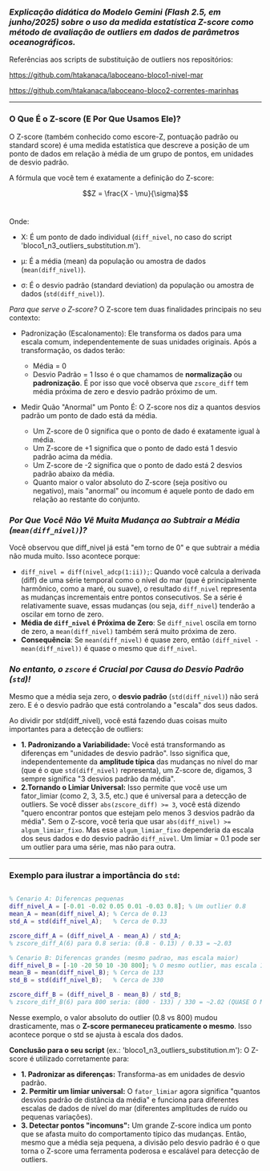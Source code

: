 ### ***Explicação didática do Modelo Gemini (Flash 2.5, em junho/2025) sobre o uso da medida estatística Z-score como método de avaliação de outliers em dados de parâmetros oceanográficos.***

Referências aos scripts de substituição de outliers nos repositórios:

https://github.com/htakanaca/laboceano-bloco1-nivel-mar

https://github.com/htakanaca/laboceano-bloco2-correntes-marinhas

---
 

### **O Que É o Z-score (E Por Que Usamos Ele)?**

O Z-score (também conhecido como escore-Z, pontuação padrão ou standard score) é uma medida estatística que descreve a posição de um ponto de dados em relação à média de um grupo de pontos, em unidades de desvio padrão.

A fórmula que você tem é exatamente a definição do Z-score:

$$Z = \frac{X - \mu}{\sigma}$$
​
 
Onde:

 * X: É um ponto de dado individual (`diff_nivel`, no caso do script 'bloco1_n3_outliers_substitution.m').

 * μ: É a média (mean) da população ou amostra de dados (`mean(diff_nivel)`).

 * σ: É o desvio padrão (standard deviation) da população ou amostra de dados (`std(diff_nivel)`).

*Para que serve o Z-score?*
O Z-score tem duas finalidades principais no seu contexto:

- Padronização (Escalonamento): Ele transforma os dados para uma escala comum, independentemente de suas unidades originais. Após a transformação, os dados terão:

  * Média = 0
  * Desvio Padrão = 1 Isso é o que chamamos de **normalização** ou **padronização**. É por isso que você observa que `zscore_diff` tem média próxima de zero e desvio padrão próximo de um.

 - Medir Quão "Anormal" um Ponto É: O Z-score nos diz a quantos desvios padrão um ponto de dado está da média.

   * Um Z-score de 0 significa que o ponto de dado é exatamente igual à média.
   * Um Z-score de +1 significa que o ponto de dado está 1 desvio padrão acima da média.
   * Um Z-score de -2 significa que o ponto de dado está 2 desvios padrão abaixo da média.
   * Quanto maior o valor absoluto do Z-score (seja positivo ou negativo), mais "anormal" ou incomum é aquele ponto de dado em relação ao restante do conjunto.

### *Por Que Você Não Vê Muita Mudança ao Subtrair a Média (`mean(diff_nivel)`)?*

Você observou que diff_nivel já está "em torno de 0" e que subtrair a média não muda muito. Isso acontece porque:

 * `diff_nivel = diff(nivel_adcp(1:ii));`: Quando você calcula a derivada (diff) de uma série temporal como o nível do mar (que é principalmente harmônico, como a maré, ou suave), o resultado `diff_nivel` representa as mudanças incrementais entre pontos consecutivos. Se a série é relativamente suave, essas mudanças (ou seja, `diff_nivel`) tenderão a oscilar em torno de zero.
 * **Média de `diff_nivel` é Próxima de Zero**: Se `diff_nivel` oscila em torno de zero, a `mean(diff_nivel)` também será muito próxima de zero.
 * **Consequência**: Se `mean(diff_nivel)` é quase zero, então `(diff_nivel - mean(diff_nivel))` é quase o mesmo que `diff_nivel`.

### *No entanto, o `zscore` é Crucial por Causa do Desvio Padrão (`std`)!*

Mesmo que a média seja zero, o **desvio padrão** (`std(diff_nivel)`) não será zero. E é o desvio padrão que está controlando a "escala" dos seus dados.

Ao dividir por std(diff_nivel), você está fazendo duas coisas muito importantes para a detecção de outliers:

 + **1. Padronizando a Variabilidade:** Você está transformando as diferenças em "unidades de desvio padrão". Isso significa que, independentemente da **amplitude típica** das mudanças no nível do mar (que é o que `std(diff_nivel)` representa), um Z-score de, digamos, 3 sempre significa "3 desvios padrão da média".
+ **2.Tornando o Limiar Universal:** Isso permite que você use um fator_limiar (como 2, 3, 3.5, etc.) que é universal para a detecção de outliers.
Se você disser `abs(zscore_diff) >= 3`, você está dizendo "quero encontrar pontos que estejam pelo menos 3 desvios padrão da média".
Sem o Z-score, você teria que usar `abs(diff_nivel) >= algum_limiar_fixo`. Mas esse `algum_limiar_fixo` dependeria da escala dos seus dados e do desvio padrão `diff_nivel`. Um limiar = 0.1 pode ser um outlier para uma série, mas não para outra.
---
### Exemplo para ilustrar a importância do `std`:
```matlab

% Cenario A: Diferencas pequenas
diff_nivel_A = [-0.01 -0.02 0.05 0.01 -0.03 0.8]; % Um outlier 0.8
mean_A = mean(diff_nivel_A); % Cerca de 0.13
std_A = std(diff_nivel_A);   % Cerca de 0.33

zscore_diff_A = (diff_nivel_A - mean_A) / std_A;
% zscore_diff_A(6) para 0.8 seria: (0.8 - 0.13) / 0.33 = ~2.03

% Cenario B: Diferencas grandes (mesmo padrao, mas escala maior)
diff_nivel_B = [-10 -20 50 10 -30 800]; % O mesmo outlier, mas escala 1000x maior
mean_B = mean(diff_nivel_B); % Cerca de 133
std_B = std(diff_nivel_B);   % Cerca de 330

zscore_diff_B = (diff_nivel_B - mean_B) / std_B;
% zscore_diff_B(6) para 800 seria: (800 - 133) / 330 = ~2.02 (QUASE O MESMO Z-SCORE!)
```
Nesse exemplo, o valor absoluto do outlier (0.8 vs 800) mudou drasticamente, mas o **Z-score permaneceu praticamente o mesmo**. Isso acontece porque o std se ajusta à escala dos dados.

**Conclusão para o seu script** (ex.: 'bloco1_n3_outliers_substitution.m'):
O Z-score é utilizado corretamente para:

 + **1. Padronizar as diferenças:** Transforma-as em unidades de desvio padrão.
 + **2. Permitir um limiar universal:** O `fator_limiar` agora significa "quantos desvios padrão de distância da média" e funciona para diferentes escalas de dados de nível do mar (diferentes amplitudes de ruído ou pequenas variações).
 + **3. Detectar pontos "incomuns":** Um grande Z-score indica um ponto que se afasta muito do comportamento típico das mudanças.
Então, mesmo que a média seja pequena, a divisão pelo desvio padrão é o que torna o Z-score uma ferramenta poderosa e escalável para detecção de outliers.

